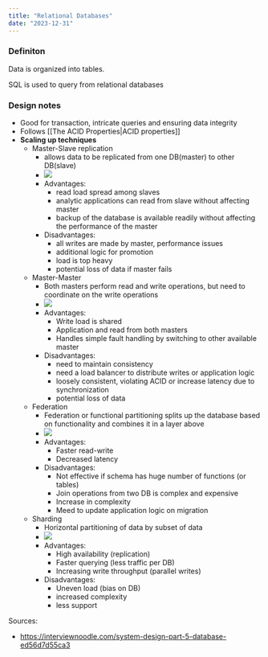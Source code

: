 ```yaml
---
title: "Relational Databases"
date: "2023-12-31"
---
```

### Definiton
Data is organized into tables.

SQL is used to query from relational databases

### Design notes
- Good for transaction, intricate queries and ensuring data integrity
- Follows [[The ACID Properties|ACID properties]]
- **Scaling up techniques**
	- Master-Slave replication
		- allows data to be replicated from one DB(master) to other DB(slave)
		- ![](https://miro.medium.com/v2/resize:fit:1400/1*aa91Xd9rFRFHI8kHk0c6-Q.png)
		- Advantages:
			- read load spread among slaves
			- analytic applications can read from slave without affecting master
			- backup of the database is available readily without affecting the performance of the master
		- Disadvantages:
			- all writes are made by master, performance issues
			- additional logic for promotion
			- load is top heavy
			- potential loss of data if master fails
	- Master-Master
		- Both masters perform read and write operations, but need to coordinate on the write operations
		- ![](https://miro.medium.com/v2/resize:fit:1400/1*EjGO-L-hiQFhsSQiCbcf5g.png)
		- Advantages:
			- Write load is shared
			- Application and read from both masters
			- Handles simple fault handling by switching to other available master
		- Disadvantages:
			- need to maintain consistency
			- need a load balancer to distribute writes or application logic
			- loosely consistent, violating ACID or increase latency due to synchronization
			- potential loss of data
	- Federation
		- Federation or functional partitioning splits up the database based on functionality and combines it in a layer above
		- ![](https://miro.medium.com/v2/resize:fit:1400/1*Cww3We6LqKDJSG8jIqUXPw.png)
		- Advantages:
			- Faster read-write
			- Decreased latency
		- Disadvantages:
			- Not effective if schema has huge number of functions (or tables)
			- Join operations from two DB is complex and expensive
			- Increase in complexity
			- Meed to update application logic on migration
	- Sharding
		- Horizontal partitioning of data by subset of data
		- ![](https://miro.medium.com/v2/resize:fit:1400/1*xwrC7uORzFmEXiu7t2mrrg.png)
		- Advantages:
			- High availability (replication)
			- Faster querying (less traffic per DB)
			- Increasing write throughput (parallel writes)
		- Disadvantages:
			- Uneven load (bias on DB)
			- increased complexity
			- less support

Sources:
- https://interviewnoodle.com/system-design-part-5-database-ed56d7d55ca3





